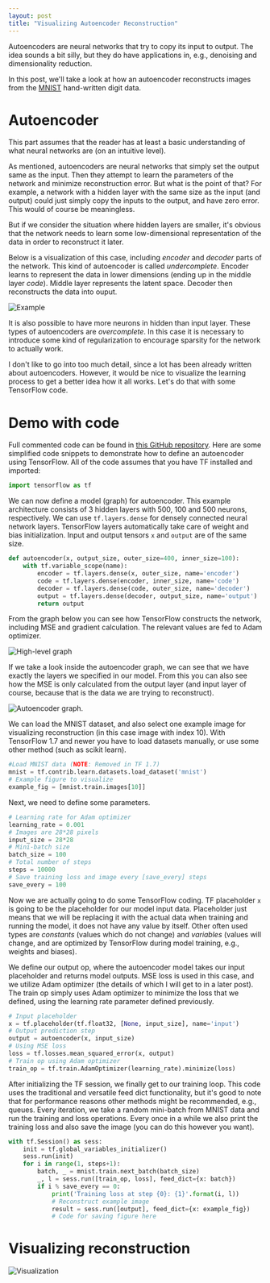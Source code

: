 ```yaml
---
layout: post
title: "Visualizing Autoencoder Reconstruction"
---
```


Autoencoders are neural networks that try to copy its input to output.
The idea sounds a bit silly, but they do have applications in, e.g., denoising
and dimensionality reduction.

In this post, we'll take a look at how an autoencoder reconstructs images
from the [MNIST][mnist] hand-written digit data.

# Autoencoder

This part assumes that the reader has at least a basic understanding of what
neural networks are (on an intuitive level).

As mentioned, autoencoders are neural networks that simply set the output same
as the input. Then they attempt to learn the parameters of the network and
minimize reconstruction error. But what is the point of that? For example,
a network with a hidden layer with the same size as the input (and output)
could just simply copy the inputs to the output, and have zero error. This
would of course be meaningless.

But if we consider the situation where hidden layers are smaller, it's obvious
that the network needs to learn some low-dimensional representation of the data
in order to reconstruct it later.

Below is a visualization of this case, including *encoder* and *decoder* parts
of the network. This kind of autoencoder is called *undercomplete*. Encoder
learns to represent the data in lower dimensions (ending up in the middle
layer *code*). Middle layer represents the latent space. Decoder then
reconstructs the data into ouput.

![Example][fig_ae]

It is also possible to have more neurons in hidden than input layer. These
types of autoencoders are *overcomplete*. In this case it is necessary to
introduce some kind of regularization to encourage sparsity for the network
to actually work.

I don't like to go into too much detail, since a lot has been already written
about autoencoders. However, it would be nice to visualize the learning
process to get a better idea how it all works. Let's do that with some
TensorFlow code.

# Demo with code

Full commented code can be found in [this GitHub repository][ae_repo].
Here are some simplified code snippets to demonstrate how to define an
autoencoder using TensorFlow. All of the code assumes that you have TF
installed and imported:

```python
import tensorflow as tf
```

We can now define a model (graph) for autoencoder. This example architecture
consists of 3 hidden layers with 500, 100 and 500 neurons, respectively.
We can use `tf.layers.dense` for densely connected neural network layers.
TensorFlow layers automatically take care of weight and bias initialization.
Input and output tensors `x` and `output` are of the same size.

```python
def autoencoder(x, output_size, outer_size=400, inner_size=100):
    with tf.variable_scope(name):
        encoder = tf.layers.dense(x, outer_size, name='encoder')
        code = tf.layers.dense(encoder, inner_size, name='code')
        decoder = tf.layers.dense(code, outer_size, name='decoder')
        output = tf.layers.dense(decoder, output_size, name='output')
        return output
```

From the graph below you can see how TensorFlow constructs the network,
including MSE and gradient calculation. The relevant values are fed to Adam
optimizer.

![High-level graph][graph1]

If we take a look inside the autoencoder graph, we can see that we have exactly
the layers we specified in our model. From this you can also see how the MSE
is only calculated from the output layer (and input layer of course, because
that is the data we are trying to reconstruct).

![Autoencoder graph.][graph2]

We can load the MNIST dataset, and also select one example image for visualizing
reconstruction (in this case image with index 10). With TensorFlow 1.7 and
newer you have to load datasets manually, or use some other method (such as
scikit learn).

```python
#Load MNIST data (NOTE: Removed in TF 1.7)
mnist = tf.contrib.learn.datasets.load_dataset('mnist')
# Example figure to visualize
example_fig = [mnist.train.images[10]]
```

Next, we need to define some parameters.

```python
# Learning rate for Adam optimizer
learning_rate = 0.001
# Images are 28*28 pixels
input_size = 28*28
# Mini-batch size
batch_size = 100
# Total number of steps
steps = 10000
# Save training loss and image every [save_every] steps
save_every = 100
```

Now we are actually going to do some TensorFlow coding. TF placeholder `x` is
going to be the placeholder for our model input data. Placeholder just means
that we will be replacing it with the actual data when training and running
the model, it does not have any value by itself. Other often used types are
*constants* (values which do not change) and *variables* (values will change,
and are optimized by TensorFlow during model training, e.g., weights and biases).

We define our output op, where the autoencoder model takes our input placeholder
and returns model outputs. MSE loss is used in this case, and we utilize
Adam optimizer (the details of which I will get to in a later post). The train
op simply uses Adam optimizer to minimize the loss that we defined, using the
learning rate parameter defined previously.

```python
# Input placeholder
x = tf.placeholder(tf.float32, [None, input_size], name='input')
# Output prediction step
output = autoencoder(x, input_size)
# Using MSE loss
loss = tf.losses.mean_squared_error(x, output)
# Train op using Adam optimizer
train_op = tf.train.AdamOptimizer(learning_rate).minimize(loss)
```

After initializing the TF session, we finally get to our training loop. This
code uses the traditional and versatile feed dict functionality, but it's good
to note that for performance reasons other methods might be recommended, e.g.,
queues. Every iteration, we take a random mini-batch from MNIST data and run
the training and loss operations. Every once in a while we also print the
training loss and also save the image (you can do this however you want).

```python
with tf.Session() as sess:
    init = tf.global_variables_initializer()
    sess.run(init)
    for i in range(1, steps+1):
        batch, _ = mnist.train.next_batch(batch_size)
        _, l = sess.run([train_op, loss], feed_dict={x: batch})
        if i % save_every == 0:
            print('Training loss at step {0}: {1}'.format(i, l))
            # Reconstruct example image
            result = sess.run([output], feed_dict={x: example_fig})
            # Code for saving figure here
```

# Visualizing reconstruction

![Visualization][gif_animation]

[fig_ae]: /assets/autoencoder/autoencoder.png
[gif_animation]: /assets/autoencoder/animation.gif
[mnist]: http://yann.lecun.com/exdb/mnist/
[ae_repo]: https://github.com/akajuvonen/autoencoder-reconstruct-visualizer
[graph1]: /assets/autoencoder/tf_graph_1.png
[graph2]: /assets/autoencoder/tf_graph_2.png
